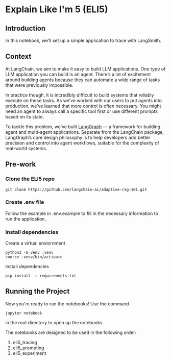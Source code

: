 # Explain Like I'm 5 (ELI5)


## Introduction
In this notebook, we'll set up a simple application to trace with LangSmith. 

## Context

At LangChain, we aim to make it easy to build LLM applications. One type of LLM application you can build is an agent. There’s a lot of excitement around building agents because they can automate a wide range of tasks that were previously impossible. 

In practice though, it is incredibly difficult to build systems that reliably execute on these tasks. As we’ve worked with our users to put agents into production, we’ve learned that more control is often necessary. You might need an agent to always call a specific tool first or use different prompts based on its state.

To tackle this problem, we’ve built [LangGraph](https://langchain-ai.github.io/langgraph/) — a framework for building agent and multi-agent applications. Separate from the LangChain package, LangGraph’s core design philosophy is to help developers add better precision and control into agent workflows, suitable for the complexity of real-world systems.

## Pre-work

### Clone the ELI5 repo
```
git clone https://github.com/langchain-ai/adaptive-rag-101.git
```

### Create .env file

Follow the example in .env.example to fill in the necessary information to run the application.

### Install dependencies

Create a virtual enviornment
```
python3 -m venv .venv
source .venv/bin/activate
```

Install dependencies
```
pip install -r requirements.txt
```

## Running the Project

Now you're ready to run the notebooks! Use the command
```
jupyter notebook
```
in the root directory to open up the notebooks.

The notebooks are designed to be used in the following order:
1. eli5_tracing
2. eli5_prompting
3. eli5_experiment

